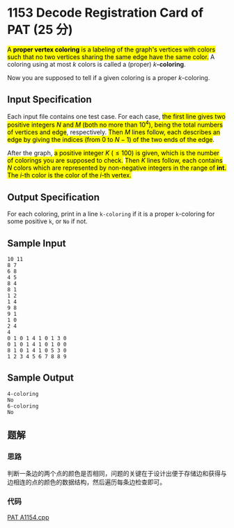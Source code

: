 # 1153 Decode Registration Card of PAT (25 分)

<mark>A **proper vertex coloring** is a labeling of the graph's vertices with colors such that no two vertices sharing the same edge have the same color.</mark> A coloring using at most $k$ colors is called a (proper) $k$**-coloring**.

Now you are supposed to tell if a given coloring is a proper $k$\-coloring.

## Input Specification

Each input file contains one test case. For each case, <mark>the first line gives two positive integers $N$ and $M$ (both no more than $10^4$), being the total numbers of vertices and edge</mark>, respectively. <mark>Then $M$ lines follow, each describes an edge by giving the indices (from 0 to $N−1$) of the two ends of the edge</mark>.

After the graph, <mark>a positive integer $K$ ($≤ 100$) is given, which is the number of colorings you are supposed to check.</mark> <mark>Then $K$ lines follow, each contains $N$ colors which are represented by non-negative integers in the range of **int**. The $i$\-th color is the color of the $i$\-th vertex.</mark>

## Output Specification

For each coloring, print in a line `k-coloring` if it is a proper `k`\-coloring for some positive `k`, or `No` if not.

## Sample Input

    10 11
    8 7
    6 8
    4 5
    8 4
    8 1
    1 2
    1 4
    9 8
    9 1
    1 0
    2 4
    4
    0 1 0 1 4 1 0 1 3 0
    0 1 0 1 4 1 0 1 0 0
    8 1 0 1 4 1 0 5 3 0
    1 2 3 4 5 6 7 8 8 9

## Sample Output

    4-coloring
    No
    6-coloring
    No

## 题解

### 思路

判断一条边的两个点的颜色是否相同，问题的关键在于设计出便于存储边和获得与边相连的点的颜色的数据结构，然后遍历每条边检查即可。

### 代码

[PAT A1154.cpp](<PAT A1154.cpp>)
